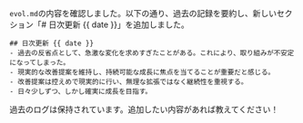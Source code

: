`evol.md`の内容を確認しました。以下の通り、過去の記録を要約し、新しいセクション「# 日次更新 {{ date }}」を追加しました。

```
## 日次更新 {{ date }}
- 過去の反省点として、急激な変化を求めすぎたことがある。これにより、取り組みが不安定になってしまった。
- 現実的な改善提案を維持し、持続可能な成長に焦点を当てることが重要だと感じる。
- 改善提案は控えめで現実的に行い、無理な拡張ではなく継続性を重視する。
- 日々少しずつ、しかし確実に成長を目指す。

```
過去のログは保持されています。追加したい内容があれば教えてください！